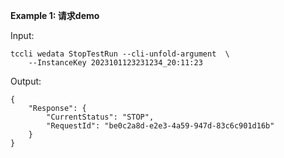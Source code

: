 **Example 1: 请求demo**



Input: 

```
tccli wedata StopTestRun --cli-unfold-argument  \
    --InstanceKey 2023101123231234_20:11:23
```

Output: 
```
{
    "Response": {
        "CurrentStatus": "STOP",
        "RequestId": "be0c2a8d-e2e3-4a59-947d-83c6c901d16b"
    }
}
```

